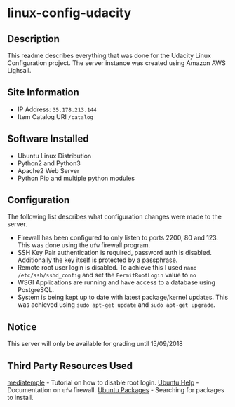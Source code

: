 # linux-config-udacity

## Description

This readme describes everything that was done for the Udacity Linux Configuration project. The server instance was created using Amazon AWS Lighsail.

## Site Information

- IP Address: ```35.178.213.144```
- Item Catalog URI ```/catalog```

## Software Installed

- Ubuntu Linux Distribution
- Python2 and Python3
- Apache2 Web Server
- Python Pip and multiple python modules

## Configuration

The following list describes what configuration changes were made to the server.

- Firewall has been configured to only listen to ports 2200, 80 and 123. This was done using the ```ufw``` firewall program.
- SSH Key Pair authentication is required, password auth is disabled. Additionally the key itself is protected by a passphrase.
- Remote root user login is disabled. To achieve this I used ```nano /etc/ssh/sshd_config``` and set the ```PermitRootLogin``` value to ```no```
- WSGI Applications are running and have access to a database using PostgreSQL.
- System is being kept up to date with latest package/kernel updates. This was achieved using ```sudo apt-get update``` and ```sudo apt-get upgrade```.

## Notice

This server will only be available for grading until 15/09/2018


## Third Party Resources Used

[mediatemple](https://mediatemple.net/community/products/dv/204643810/how-do-i-disable-ssh-login-for-the-root-user) - Tutorial on how to disable root login.
[Ubuntu Help](https://help.ubuntu.com/lts/serverguide/firewall.html.en) - Documentation on ```ufw``` firewall.
[Ubuntu Packages](https://packages.ubuntu.com/) - Searching for packages to install.
